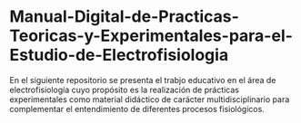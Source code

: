 # Manual-Digital-de-Practicas-Teoricas-y-Experimentales-para-el-Estudio-de-Electrofisiologia
En el siguiente repositorio se presenta el trabjo educativo en el área de electrofisiología cuyo propósito es la realización de prácticas experimentales como material didáctico de carácter multidisciplinario para complementar el entendimiento de diferentes procesos fisiológicos. 

